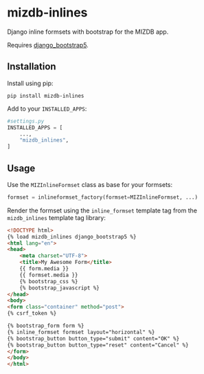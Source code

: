 # mizdb-inlines
Django inline formsets with bootstrap for the MIZDB app.

Requires [django_bootstrap5](https://github.com/zostera/django-bootstrap5).

## Installation 
Install using pip:
```shell
pip install mizdb-inlines
```

Add to your `INSTALLED_APPS`:
```python
#settings.py
INSTALLED_APPS = [
    ...,
    "mizdb_inlines",
]
```

## Usage 
Use the `MIZInlineFormset` class as base for your formsets:
```python
formset = inlineformset_factory(formset=MIZInlineFormset, ...)
```

Render the formset using the `inline_formset` template tag from the `mizdb_inlines` template tag library:
```html
<!DOCTYPE html>
{% load mizdb_inlines django_bootstrap5 %}
<html lang="en">
<head>
    <meta charset="UTF-8">
    <title>My Awesome Form</title>
    {{ form.media }}
    {{ formset.media }}
    {% bootstrap_css %}
    {% bootstrap_javascript %}
</head>
<body>
<form class="container" method="post">
{% csrf_token %}

{% bootstrap_form form %}
{% inline_formset formset layout="horizontal" %}
{% bootstrap_button button_type="submit" content="OK" %}
{% bootstrap_button button_type="reset" content="Cancel" %}
</form>
</body>
</html>
```